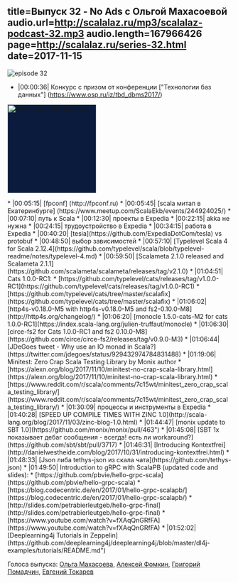 title=Выпуск 32 - No Ads c Ольгой Махасоевой
audio.url=http://scalalaz.ru/mp3/scalalaz-podcast-32.mp3
audio.length=167966426
page=http://scalalaz.ru/series-32.html
date=2017-11-15
----
![episode 32](img/episode32.jpg)

* |00:00:36| Конкурс с призом от конференции ["Технологии баз данных"] (https://www.osp.ru/iz/tbd_dbms2017/)
<p>
<a href="https://www.osp.ru/iz/tbd_dbms2017/">
<img src="img/episode32_promo_logo.png" width="200" alt="технологии баз данных" style="background-color: #0a1b3d;">
</a>
</p>
* |00:05:15| [fpconf] (http://fpconf.ru)
* |00:05:45| [scala митап в Екатеринбурге] (https://www.meetup.com/ScalaEkb/events/244924025/)
* |00:07:10| путь к Scala
* |00:12:30| проекты в Expedia
* |00:22:15| akka не нужна
* |00:24:15| трудоустройство в Expedia
* |00:34:15| работа в Expedia
* |00:40:20| [tesia](https://github.com/ExpediaDotCom/tesla) vs protobuf
* |00:48:50| выбор зависимостей
* |00:57:10| [Typelevel Scala 4 for Scala 2.12.4](https://github.com/typelevel/scala/blob/typelevel-readme/notes/typelevel-4.md)
* |00:59:50| [Scalameta 2.1.0 released and Scalameta 2.1.1](https://github.com/scalameta/scalameta/releases/tag/v2.1.0)
* |01:04:51| Cats 1.0.0-RC1:
    * [https://github.com/typelevel/cats/releases/tag/v1.0.0-RC1](https://github.com/typelevel/cats/releases/tag/v1.0.0-RC1)
    * [https://github.com/typelevel/cats/tree/master/scalafix](https://github.com/typelevel/cats/tree/master/scalafix)
* |01:06:02| [http4s-v0.18.0-M5 with http4s-v0.18.0-M5 and fs2-0.10.0-M8](http://http4s.org/changelog/)
* |01:06:20| [monocle 1.5.0-cats-M2 for cats 1.0.0-RC1](https://index.scala-lang.org/julien-truffaut/monocle)
* |01:06:30| [circe-fs2 for Cats 1.0.0-RC1 and fs2 0.10.0-M8](https://github.com/circe/circe-fs2/releases/tag/v0.9.0-M3)
* |01:06:44| [JDeGoes tweet - Why use an IO monad in Scala?](https://twitter.com/jdegoes/status/929432974784831488)
* |01:19:06| Minitest: Zero Crap Scala Testing Library by Monix author
    * [https://alexn.org/blog/2017/11/10/minitest-no-crap-scala-library.html](https://alexn.org/blog/2017/11/10/minitest-no-crap-scala-library.html)
    * [https://www.reddit.com/r/scala/comments/7c15wt/minitest_zero_crap_scala_testing_library/](https://www.reddit.com/r/scala/comments/7c15wt/minitest_zero_crap_scala_testing_library/)
* |01:30:09| процессы и инструменты в Expedia
* |01:40:28| [SPEED UP COMPILE TIMES WITH ZINC 1.0](http://scala-lang.org/blog/2017/11/03/zinc-blog-1.0.html)
* |01:44:47| [monix update to SBT 1.0](https://github.com/monix/monix/pull/463")
* |01:45:08| [SBT 1x показывает дебаг сообщения - всегда! есть ли workaround?](https://github.com/sbt/sbt/pull/3717)
* |01:46:31| [Introducing Kontextfrei](http://danielwestheide.com/blog/2017/10/31/introducing-kontextfrei.html)
* |01:48:33| [Json либа tethys-json из скала чата](https://github.com/tethys-json)
* |01:49:50| Introduction to gRPC with ScalaPB (updated code and slides):
    * [https://github.com/pbvie/hello-grpc-scala](https://github.com/pbvie/hello-grpc-scala)
    * [https://blog.codecentric.de/en/2017/01/hello-grpc-scalapb/](https://blog.codecentric.de/en/2017/01/hello-grpc-scalapb/)
    * [http://slides.com/petrabierleutgeb/hello-grpc-final](http://slides.com/petrabierleutgeb/hello-grpc-final)
    * [https://www.youtube.com/watch?v=fXAqQnGRfFA](https://www.youtube.com/watch?v=fXAqQnGRfFA)
* |01:52:02| [Deeplearning4j Tutorials in Zeppelin](https://github.com/deeplearning4j/deeplearning4j/blob/master/dl4j-examples/tutorials/README.md")


Голоса выпуска: [Ольга Махасоева](https://twitter.com/oli_kitty), [Алексей Фомкин](https://github.com/fomkin), [Григорий Помадчин](https://github.com/pomadchin), [Евгений Токарев](http://github.com/strobe)
